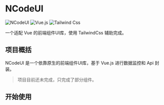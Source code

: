 # NCodeUI

![NCodeUI](https://img.shields.io/badge/NCodeUI-projecting-678111.svg) ![Vue.js](https://img.shields.io/badge/Vue.js-v3.0.0-1235241.svg) ![Tailwind Css](https://img.shields.io/badge/TailwindCss-v3.0.0-1235241.svg)

一个适配 Vue 的前端组件UI库，使用 TailwindCss 辅助完成。

## 项目概括

NCodeUI 是一个依靠原生的前端组件UI库，基于 Vue.js 进行数据监控和 Api 封装。

> 项目目前还未完成，只完成了部分组件。

## 开始使用

